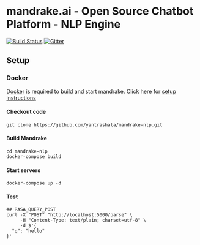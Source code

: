 # mandrake.ai - Open Source Chatbot Platform - NLP Engine
[![Build Status](https://travis-ci.org/yantrashala/mandrake-nlp.svg?branch=master)](https://travis-ci.org/yantrashala/mandrake-nlp) [![Gitter](https://img.shields.io/gitter/room/yantrashala/nw.js.svg)](https://gitter.im/yantrashala/chat)

## Setup

### Docker
[Docker](https://www.docker.com/) is required to build and start mandrake. Click here for [setup instructions](https://docs.docker.com/engine/installation/)

#### Checkout code
```
git clone https://github.com/yantrashala/mandrake-nlp.git
```
#### Build Mandrake
```
cd mandrake-nlp
docker-compose build
```

#### Start servers
```
docker-compose up -d
```

#### Test
```
## RASA_QUERY_POST
curl -X "POST" "http://localhost:5000/parse" \
     -H "Content-Type: text/plain; charset=utf-8" \
     -d $'{
  "q": "hello"
}'
```

